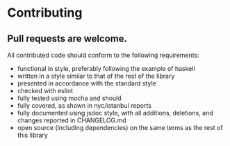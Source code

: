 # Contributing

## Pull requests are welcome.

All contributed code should conform to the following requirements:
- functional in style, preferably following the example of haskell
- written in a style similar to that of the rest of the library
- presented in accordance with the standard style
- checked with eslint
- fully tested using mocha and should
- fully covered, as shown in nyc/istanbul reports
- fully documented using jsdoc style, with all additions, deletions, and changes reported in CHANGELOG.md
- open source (including dependencies) on the same terms as the rest of this library

